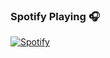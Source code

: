 ### Spotify Playing 🎧
[![Spotify](https://novatorem.adit-bala.vercel.app//api/spotify)](https://open.spotify.com/user/curry-94)




